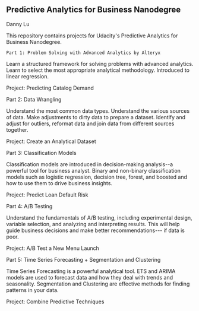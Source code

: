 Predictive Analytics for Business Nanodegree
---------------------------------------------------------------------------------------------------------------------
Danny Lu

This repository contains projects for Udacity's Predictive Analytics for Business Nanodegree.

    Part 1: Problem Solving with Advanced Analytics by Alteryx

Learn a structured framework for solving problems with advanced analytics. Learn to select the most appropriate analytical methodology. Introduced to linear regression.

Project: Predicting Catalog Demand

Part 2: Data Wrangling

Understand the most common data types. Understand the various sources of data. Make adjustments to dirty data to prepare a dataset. Identify and adjust for outliers, reformat data and join data from different sources together.

Project: Create an Analytical Dataset

Part 3: Classification Models

Classification models are introduced in decision-making analysis--a powerful tool for business analyst. Binary and non-binary classification models such as logistic regression, decision tree, forest, and boosted and how to use them to drive business insights.

Project: Predict Loan Default Risk

Part 4: A/B Testing

Understand the fundamentals of A/B testing, including experimental design, variable selection, and analyzing and interpreting results. This will help guide business decisions and make better recommendations--- if data is poor. 

Project: A/B Test a New Menu Launch

Part 5: Time Series Forecasting + Segmentation and Clustering

Time Series Forecasting is a powerful analytical tool. ETS and ARIMA models are used to forecast data and how they deal with trends and seasonality. Segmentation and Clustering are effective methods for finding patterns in your data. 

Project: Combine Predictive Techniques


